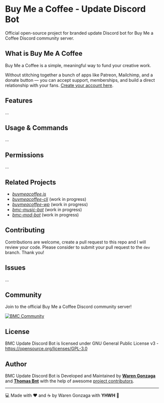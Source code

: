 # Buy Me a Coffee - Update Discord Bot

Official open-source project for branded update Discord bot for Buy Me a Coffee Discord community server.

## What is Buy Me A Coffee

Buy Me a Coffee is a simple, meaningful way to fund your creative work.

Without stitching together a bunch of apps like Patreon, Mailchimp, and a donate button — you can accept support, memberships, and build a direct relationship with your fans. [Create your account here](https://buymeacoff.ee/?via=WarenGonzaga).

## Features

...

## Usage & Commands

...

## Permissions

...

## Related Projects

- _[buymeacoffee.js](https://github.com/warengonzaga/buymeacoffee.js)_
- _[buymeacoffee-cli](https://github.com/warengonzaga/buymeacoffee-cli)_ (work in progress)
- _[buymeacoffee-wp](https://github.com/warengonzaga/buymeacoffee-wp)_ (work in progress)
- _[bmc-music-bot](https://github.com/warengonzaga/bmc-music-bot)_ (work in progress)
- _[bmc-mod-bot](https://github.com/warengonzaga/bmc-mod-bot)_ (work in progress)

## Contributing

Contributions are welcome, create a pull request to this repo and I will review your code. Please consider to submit your pull request to the ```dev``` branch. Thank you!

## Issues

...

## Community

Join to the official Buy Me a Coffee Discord community server!

[![BMC Community](https://discordapp.com/api/guilds/750619856130539572/widget.png?style=banner3)](https://discord.gg/GFBQvyEJ98)

## License

BMC Update Discord Bot is licensed under GNU General Public License v3 - <https://opensource.org/licenses/GPL-3.0>

## Author

BMC Update Discord Bot is Developed and Maintained by **[Waren Gonzaga](https://bmc.xyz/warengonzaga)** and **[Thomas Bnt](bmc.xyz/thomasbnt)** with the help of awesome [project contributors](https://github.com/WarenGonzaga/bmc-updates-bot/graphs/contributors).

---

:computer: Made with :heart: and :coffee: by Waren Gonzaga with **YHWH** :pray:
